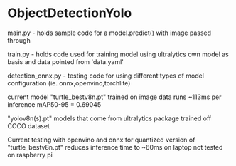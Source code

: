 # ObjectDetectionYolo

main.py - holds sample code for a model.predict() with image passed through

train.py - holds code used for training model using ultralytics own model as basis and data pointed from 'data.yaml'

detection_onnx.py - testing code for using different types of model configuration (ie. onnx,openvino,torchlite)

current model "turtle_bestv8n.pt" trained on image data runs ~113ms per inference mAP50-95 = 0.69045

"yolov8n(s).pt" models that come from ultralytics package trained off COCO dataset

Current testing with openvino and onnx for quantized version of "turtle_bestv8n.pt" reduces inference time to ~60ms on laptop not tested on raspberry pi

